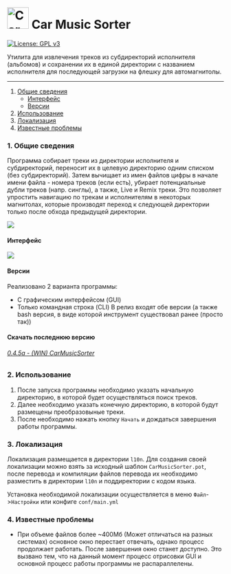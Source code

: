 # <img src="https://i.imgur.com/dSzqaaP.png"  width=50 alt="Car Music Sorter Icon"> Car Music Sorter

[![License: GPL v3](https://img.shields.io/badge/License-GPLv3-blue.svg)](https://www.gnu.org/licenses/gpl-3.0)

Утилита для извлечения треков из субдиректорий исполнителя (альбомов) и сохранении их в единой директории с названием исполнителя для последующей загрузки на флешку для автомагнитолы.

---

1. [Общие сведения](#summary)
    * [Интерфейс](#interface)
    * [Версии](#versions)
1. [Использование](#usage)
1. [Локализация](#localization)
1. [Известные проблемы](#problems)

<a name="summary"></a>
### 1. Общие сведения
Программа собирает треки из директории исполнителя и субдиректорий, переносит их в целевую директорию одним списком (без субдиректорий).
Затем вычищает из имен файлов цифры в начале имени файла - номера треков (если есть), убирает потенциальные дубли треков (напр. синглы),
а также, Live и Remix треки.
Это позволяет упростить навигацию по трекам и исполнителям в некоторых магнитолах, которые производят переход к следующей директории только после обхода предыдущей директории.

<img src="https://i.imgur.com/wwkq7Sh.png">

<a name="interface"></a>
#### Интерфейс
<img src="https://i.imgur.com/qlqHY1K.png">

<a name="versions"></a>
#### Версии
Реализовано 2 варианта программы:
  * С графическим интерфейсом (GUI)
  * Только командная строка (CLI)
В релиз входят обе версии (а также bash версия, в виде которой инструмент существовал ранее (просто так))

#### Скачать последнюю версию
###### [0.4.5a - (WIN) CarMusicSorter](https://github.com/intervisionlord/CarMusicSorter/releases/tag/0.4.5a)

<a name="usage"></a>
### 2. Использование
  1. После запуска программы необходимо указать начальную директорию, в которой будет осуществляться поиск треков.
  2. Далее необходимо указать конечную директорию, в которой будут размещены преобразовыные треки.
  3. После необходимо нажать кнопку `Начать` и дождаться завершения работы программы.

<a name="localization"></a>
### 3. Локализация
Локализация размещается в директории `l10n`.
Для создания своей локализации можно взять за исходный шаблон `CarMusicSorter.pot`, после перевода и компиляции файлов перевода их необходимо разместить в директории `l10n` и поддиректории с кодом языка.

Установка необходимой локализации осуществляется в меню `Файл`->`Настройки` или конфиге `conf/main.yml`

<a name="problems"></a>
### 4. Известные проблемы
  * При объеме файлов более ~400Мб (Может отличаться на разных системах) основное окно перестает отвечать, однако процесс продолжает работать. После завершения окно станет доступно. Это вызвано тем, что на данный момент процесс отрисовки GUI и основной процесс работы программы не распараллелены.